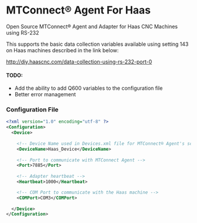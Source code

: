 # MTConnect® Agent For Haas
Open Source MTConnect® Agent and Adapter for Haas CNC Machines using RS-232

This supports the basic data collection variables available using setting 143 on Haas machines described in the link below:

http://diy.haascnc.com/data-collection-using-rs-232-port-0

#### TODO:
- Add the ability to add Q600 variables to the configuration file
- Better error management


### Configuration File
```xml
<?xml version="1.0" encoding="utf-8" ?>
<Configuration>
  <Device>
  
	<!-- Device Name used in Devices.xml file for MTConnect® Agent's schema -->
    <DeviceName>Haas_Device</DeviceName>
	
	<!-- Port to communicate with MTConnect Agent -->
    <Port>7885</Port>
	
	<!-- Adapter heartbeat -->
    <Heartbeat>1000</Heartbeat>

	<!-- COM Port to communicate with the Haas machine -->
    <COMPort>COM3</COMPort>
	
  </Device>
</Configuration>
```
